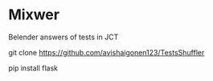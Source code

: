 # Mixwer
Belender answers of tests in JCT


git clone https://github.com/avishaigonen123/TestsShuffler

pip install flask
